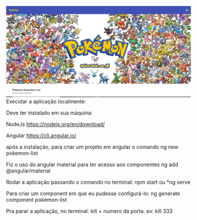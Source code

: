 ![image](https://github.com/CelesteBarreto/DeliveryMuchTest/blob/main/pokemon-list/src/assets/screenshot.png)
Executar a aplicação localmente:

Deve ter instalado em sua máquina:

NodeJs
https://nodejs.org/en/download/

Angular
https://cli.angular.io/

após a instalação, para criar um projeto em angular o comando 
ng new pokemon-list

Fiz o uso do angular material para ter acesso aos componentes
ng add @angular/material


Rodar a aplicação passando o comando no terminal: 
npm start   ou  *ng serve

Para criar um component em que eu pudesse configurá-lo:
ng generate component pokemon-list


Pra parar a aplicação, no terminal:
kill + numero da porta.  ex: kill 333


